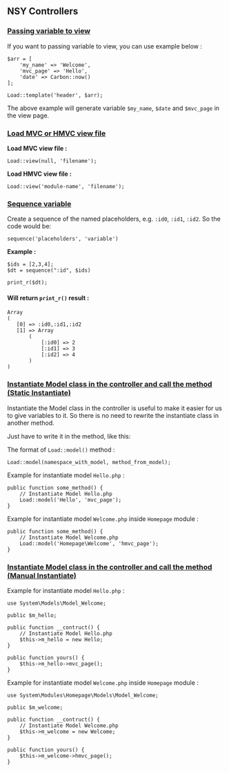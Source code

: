 ## NSY Controllers

### <ins>Passing variable to view</ins>
If you want to passing variable to view, you can use example below :

```
$arr = [
	'my_name' => 'Welcome',
	'mvc_page' => 'Hello',
	'date' => Carbon::now()
];

Load::template('header', $arr);
```

The above example will generate variable `$my_name`, `$date` and `$mvc_page` in the view page.

### <ins>Load MVC or HMVC view file</ins>
**Load MVC view file :**

```
Load::view(null, 'filename');
```

**Load HMVC view file :**

```
Load::view('module-name', 'filename');
```

### <ins>Sequence variable</ins>
Create a sequence of the named placeholders, e.g. `:id0`, `:id1`, `:id2`. So the code would be:

```
sequence('placeholders', 'variable')
```

**Example :**
```
$ids = [2,3,4];
$dt = sequence(":id", $ids)

print_r($dt);
```

#### Will return `print_r()` result :
```
Array
(
   [0] => :id0,:id1,:id2
   [1] => Array
       (
           [:id0] => 2
           [:id1] => 3
           [:id2] => 4
       )
)
```

### <ins>Instantiate Model class in the controller and call the method (Static Instantiate)</ins>
Instantiate the Model class in the controller is useful to make it easier for us to give variables to it.
So there is no need to rewrite the instantiate class in another method.

Just have to write it in the method, like this:

The format of `Load::model()` method :

```
Load::model(namespace_with_model, method_from_model);
```

Example for instantiate model `Hello.php` :

```
public function some_method() {
	// Instantiate Model Hello.php
	Load::model('Hello', 'mvc_page');
}
```

Example for instantiate model `Welcome.php` inside `Homepage` module :

```
public function some_method() {
	// Instantiate Model Welcome.php
	Load::model('Homepage\Welcome', 'hmvc_page');
}
```

### <ins>Instantiate Model class in the controller and call the method (Manual Instantiate)</ins>

Example for instantiate model `Hello.php` :

```
use System\Models\Model_Welcome;

public $m_hello;

public function __contruct() {
	// Instantiate Model Hello.php
	$this->m_hello = new Hello;
}

public function yours() {
	$this->m_hello->mvc_page();
}
```

Example for instantiate model `Welcome.php` inside `Homepage` module :
```
use System\Modules\Homepage\Models\Model_Welcome;

public $m_welcome;

public function __contruct() {
	// Instantiate Model Welcome.php
	$this->m_welcome = new Welcome;
}

public function yours() {
	$this->m_welcome->hmvc_page();
}
```